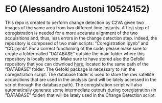 # EO (Alessandro Austoni 10524152)
This repo is created to perform change detection by C2VA given two images of the same area from two different time instants. A first step of coregistration is needed for a more accurate alignment of the two acquisitions and, thus, less errors in the change detection step. Indeed, the repository is composed of two main scripts: “Coregistration.ipynb” and “CD.ipynb”.
For a correct functioning of the code, please make sure to create a folder called “DATABASE” outside the main folder where this repository is locally stored. Make sure to have stored also the Gefolki repository that you can download [here](https://github.com/aplyer/gefolki "Gefolki's github repo"), located to the same path of the “DATABASE” folder.
The Gefolki package is necessary to run the coregistration script.
The database folder is used to store the raw satellite acquisitions that are used in the analysis (and will be lately accessed in the script through the database path). The coregistration script will also automatically generate some intermediate outputs during coregistration (in "DATABASE" folder) that will be lately used in the Change Detection script.
